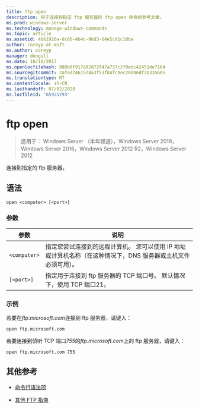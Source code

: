 ```yaml
---
title: ftp open
description: 用于连接到指定 ftp 服务器的 ftp open 命令的参考文章。
ms.prod: windows-server
ms.technology: manage-windows-commands
ms.topic: article
ms.assetid: 4b61926a-dc60-4b4c-96d3-64e5c91c18ba
author: coreyp-at-msft
ms.author: coreyp
manager: dongill
ms.date: 10/16/2017
ms.openlocfilehash: 888b8f917d82d72f47a737c2f0edc42451de7164
ms.sourcegitcommit: 2afed2461574a3f53f84fc9ec28d86df3b335685
ms.translationtype: MT
ms.contentlocale: zh-CN
ms.lasthandoff: 07/02/2020
ms.locfileid: "85925793"
---
```

# <a name="ftp-open"></a>ftp open

> 适用于： Windows Server （半年频道），Windows Server 2019，Windows Server 2016，Windows Server 2012 R2，Windows Server 2012

连接到指定的 ftp 服务器。

## <a name="syntax"></a>语法

```
open <computer> [<port>]
```

### <a name="parameters"></a>参数

| 参数 | 说明 |
| --------- | ----------- |
| `<computer>` | 指定您尝试连接到的远程计算机。 您可以使用 IP 地址或计算机名称（在这种情况下，DNS 服务器或主机文件必须可用）。 |
| `[<port>]` | 指定用于连接到 ftp 服务器的 TCP 端口号。 默认情况下，使用 TCP 端口21。 |

### <a name="examples"></a>示例

若要在*ftp.microsoft.com*连接到 ftp 服务器，请键入：

```
open ftp.microsoft.com
```

若要连接到侦听 TCP 端口*755*的*ftp.microsoft.com*上的 ftp 服务器，请键入：

```
open ftp.microsoft.com 755
```

## <a name="additional-references"></a>其他参考

- [命令行语法项](command-line-syntax-key.md)

- [其他 FTP 指南](https://docs.microsoft.com/previous-versions/orphan-topics/ws.10/cc756013(v=ws.10))
